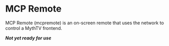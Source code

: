 # MCP Remote
MCP Remote (mcpremote) is an on-screen remote that uses the network to control a MythTV
frontend.

***Not yet ready for use***
